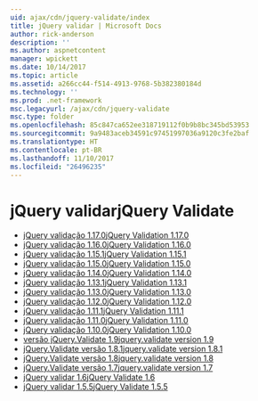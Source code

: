 ```yaml
---
uid: ajax/cdn/jquery-validate/index
title: jQuery validar | Microsoft Docs
author: rick-anderson
description: ''
ms.author: aspnetcontent
manager: wpickett
ms.date: 10/14/2017
ms.topic: article
ms.assetid: a266cc44-f514-4913-9768-5b382380184d
ms.technology: ''
ms.prod: .net-framework
msc.legacyurl: /ajax/cdn/jquery-validate
msc.type: folder
ms.openlocfilehash: 85c847ca652ee318719112f0b9b8bc345bd53953
ms.sourcegitcommit: 9a9483aceb34591c97451997036a9120c3fe2baf
ms.translationtype: HT
ms.contentlocale: pt-BR
ms.lasthandoff: 11/10/2017
ms.locfileid: "26496235"
---
```

<a name="jquery-validate"></a><span data-ttu-id="51d24-102">jQuery validar</span><span class="sxs-lookup"><span data-stu-id="51d24-102">jQuery Validate</span></span>
====================
- [<span data-ttu-id="51d24-103">jQuery validação 1.17.0</span><span class="sxs-lookup"><span data-stu-id="51d24-103">jQuery Validation 1.17.0</span></span>](cdnjqueryvalidate1170.md)
- [<span data-ttu-id="51d24-104">jQuery validação 1.16.0</span><span class="sxs-lookup"><span data-stu-id="51d24-104">jQuery Validation 1.16.0</span></span>](cdnjqueryvalidate1160.md)
- [<span data-ttu-id="51d24-105">jQuery validação 1.15.1</span><span class="sxs-lookup"><span data-stu-id="51d24-105">jQuery Validation 1.15.1</span></span>](cdnjqueryvalidate1151.md)
- [<span data-ttu-id="51d24-106">jQuery validação 1.15.0</span><span class="sxs-lookup"><span data-stu-id="51d24-106">jQuery Validation 1.15.0</span></span>](cdnjqueryvalidate1150.md)
- [<span data-ttu-id="51d24-107">jQuery validação 1.14.0</span><span class="sxs-lookup"><span data-stu-id="51d24-107">jQuery Validation 1.14.0</span></span>](cdnjqueryvalidate1140.md)
- [<span data-ttu-id="51d24-108">jQuery validação 1.13.1</span><span class="sxs-lookup"><span data-stu-id="51d24-108">jQuery Validation 1.13.1</span></span>](cdnjqueryvalidate1131.md)
- [<span data-ttu-id="51d24-109">jQuery validação 1.13.0</span><span class="sxs-lookup"><span data-stu-id="51d24-109">jQuery Validation 1.13.0</span></span>](cdnjqueryvalidate1130.md)
- [<span data-ttu-id="51d24-110">jQuery validação 1.12.0</span><span class="sxs-lookup"><span data-stu-id="51d24-110">jQuery Validation 1.12.0</span></span>](cdnjqueryvalidate1120.md)
- [<span data-ttu-id="51d24-111">jQuery validação 1.11.1</span><span class="sxs-lookup"><span data-stu-id="51d24-111">jQuery Validation 1.11.1</span></span>](cdnjqueryvalidate1111.md)
- [<span data-ttu-id="51d24-112">jQuery validação 1.11.0</span><span class="sxs-lookup"><span data-stu-id="51d24-112">jQuery Validation 1.11.0</span></span>](cdnjqueryvalidate111.md)
- [<span data-ttu-id="51d24-113">jQuery validação 1.10.0</span><span class="sxs-lookup"><span data-stu-id="51d24-113">jQuery Validation 1.10.0</span></span>](cdnjqueryvalidate110.md)
- [<span data-ttu-id="51d24-114">versão jQuery.Validate 1.9</span><span class="sxs-lookup"><span data-stu-id="51d24-114">jquery.validate version 1.9</span></span>](cdnjqueryvalidate19.md)
- [<span data-ttu-id="51d24-115">jQuery.Validate versão 1.8.1</span><span class="sxs-lookup"><span data-stu-id="51d24-115">jquery.validate version 1.8.1</span></span>](cdnjqueryvalidate181.md)
- [<span data-ttu-id="51d24-116">jQuery.Validate versão 1.8</span><span class="sxs-lookup"><span data-stu-id="51d24-116">jquery.validate version 1.8</span></span>](cdnjqueryvalidate18.md)
- [<span data-ttu-id="51d24-117">jQuery.Validate versão 1.7</span><span class="sxs-lookup"><span data-stu-id="51d24-117">jquery.validate version 1.7</span></span>](cdnjqueryvalidate17.md)
- [<span data-ttu-id="51d24-118">jQuery validar 1.6</span><span class="sxs-lookup"><span data-stu-id="51d24-118">jQuery Validate 1.6</span></span>](cdnjqueryvalidate16.md)
- [<span data-ttu-id="51d24-119">jQuery validar 1.5.5</span><span class="sxs-lookup"><span data-stu-id="51d24-119">jQuery Validate 1.5.5</span></span>](cdnjqueryvalidate155.md)
